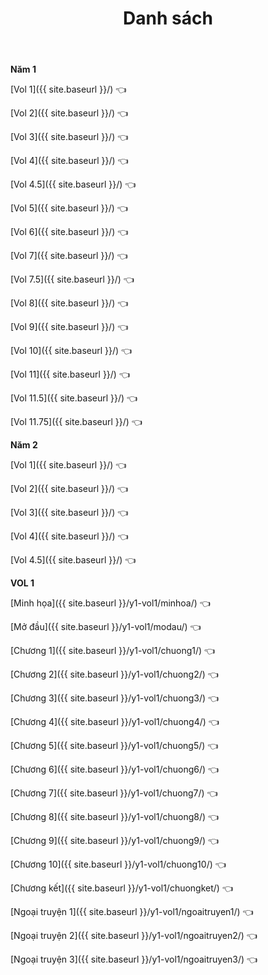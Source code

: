﻿---
layout: post
title: Danh sách
---

**Năm 1**

[Vol 1]({{ site.baseurl }}/) 👈

[Vol 2]({{ site.baseurl }}/) 👈

[Vol 3]({{ site.baseurl }}/) 👈

[Vol 4]({{ site.baseurl }}/) 👈

[Vol 4.5]({{ site.baseurl }}/) 👈

[Vol 5]({{ site.baseurl }}/) 👈

[Vol 6]({{ site.baseurl }}/) 👈

[Vol 7]({{ site.baseurl }}/) 👈

[Vol 7.5]({{ site.baseurl }}/) 👈

[Vol 8]({{ site.baseurl }}/) 👈

[Vol 9]({{ site.baseurl }}/) 👈

[Vol 10]({{ site.baseurl }}/) 👈

[Vol 11]({{ site.baseurl }}/) 👈

[Vol 11.5]({{ site.baseurl }}/) 👈

[Vol 11.75]({{ site.baseurl }}/) 👈

**Năm 2**

[Vol 1]({{ site.baseurl }}/) 👈

[Vol 2]({{ site.baseurl }}/) 👈

[Vol 3]({{ site.baseurl }}/) 👈

[Vol 4]({{ site.baseurl }}/) 👈

[Vol 4.5]({{ site.baseurl }}/) 👈




**VOL 1**

[Minh họa]({{ site.baseurl }}/y1-vol1/minhoa/) 👈

[Mở đầu]({{ site.baseurl }}/y1-vol1/modau/) 👈

[Chương 1]({{ site.baseurl }}/y1-vol1/chuong1/) 👈

[Chương 2]({{ site.baseurl }}/y1-vol1/chuong2/) 👈

[Chương 3]({{ site.baseurl }}/y1-vol1/chuong3/) 👈

[Chương 4]({{ site.baseurl }}/y1-vol1/chuong4/) 👈

[Chương 5]({{ site.baseurl }}/y1-vol1/chuong5/) 👈

[Chương 6]({{ site.baseurl }}/y1-vol1/chuong6/) 👈

[Chương 7]({{ site.baseurl }}/y1-vol1/chuong7/) 👈

[Chương 8]({{ site.baseurl }}/y1-vol1/chuong8/) 👈

[Chương 9]({{ site.baseurl }}/y1-vol1/chuong9/) 👈

[Chương 10]({{ site.baseurl }}/y1-vol1/chuong10/) 👈

[Chương kết]({{ site.baseurl }}/y1-vol1/chuongket/) 👈

[Ngoại truyện 1]({{ site.baseurl }}/y1-vol1/ngoaitruyen1/) 👈

[Ngoại truyện 2]({{ site.baseurl }}/y1-vol1/ngoaitruyen2/) 👈

[Ngoại truyện 3]({{ site.baseurl }}/y1-vol1/ngoaitruyen3/) 👈
